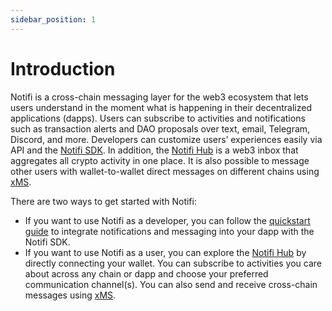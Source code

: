 ```yaml
---
sidebar_position: 1
---
```


# Introduction

Notifi is a cross-chain messaging layer for the web3 ecosystem that lets users
understand in the moment what is happening in their decentralized applications
(dapps). Users can subscribe to activities and notifications such as
transaction alerts and DAO proposals over text, email, Telegram, Discord, and more. Developers
can customize users’ experiences easily via API and the
[Notifi SDK](https://github.com/notifi-network/notifi-sdk-ts). In addition, the
[Notifi Hub](./for-users/index.md) is a web3 inbox that aggregates all crypto
activity in one place. It is also possible to message other users with
wallet-to-wallet direct messages on different chains using
[xMS](https://www.notifi.network/xms).

There are two ways to get started with Notifi:

- If you want to use Notifi as a developer, you can follow the
  [quickstart guide](quickstart.md) to integrate notifications and messaging
  into your dapp with the Notifi SDK.
- If you want to use Notifi as a user, you can explore the
  [Notifi Hub](./for-users/index.md) by directly connecting your
  wallet. You can subscribe to activities you care about across any chain or
  dapp and choose your preferred communication channel(s). You can also send
  and receive cross-chain messages using [xMS](https://www.notifi.network/xms).


